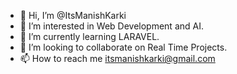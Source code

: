 - 👋 Hi, I’m @ItsManishKarki
- 👀 I’m interested in Web Development and AI.
- 🌱 I’m currently learning LARAVEL.
- 💞️ I’m looking to collaborate on Real Time Projects.
- 📫 How to reach me itsmanishkarki@gmail.com

<!---
ItsManishKarki/ItsManishKarki is a ✨ special ✨ repository because its `README.md` (this file) appears on your GitHub profile.
You can click the Preview link to take a look at your changes.
--->
